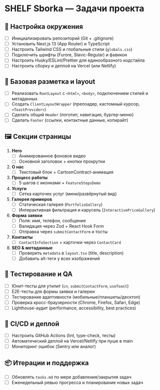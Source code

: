 # SHELF Sborka — Задачи проекта

## 🚀 Настройка окружения
- [ ] Инициализировать репозиторий (Git + .gitignore)
- [ ] Установить Next.js 13 (App Router) и TypeScript
- [ ] Настроить Tailwind CSS и глобальные стили (`globals.css`)
- [ ] Подключить шрифты (Furore, Slavic-Regular) и фавикон
- [ ] Настроить Husky/ESLint/Prettier для единообразного кодстайла
- [ ] Настроить сборку и деплой на Vercel (или Netlify)

## 📐 Базовая разметка и layout
- [ ] Реализовать `RootLayout` с `<html>`, `<body>`, подключением стилей и метаданных
- [ ] Создать `ClientLayoutWrapper` (прелоадер, кастомный курсор, `<ToastProvider>`)
- [ ] Сделать общий `Header` (логотип, навигация, бургер-меню)
- [ ] Сделать `Footer` (ссылки, контактные данные, копирайт)

## 🖼️ Секции страницы
1. **Hero**
   - [ ] Анимированное фоновое видео
   - [ ] Основной заголовок + кнопки прокрутки
2. **О нас**
   - [ ] Текстовый блок + CartoonContract-анимация
3. **Процесс работы**
   - [ ] 5 шагов с иконками + `FeatureStepsDemo`
4. **Услуги**
   - [ ] Сетка карточек услуг (мини/развёрнутый вид)
5. **Галерея примеров**
   - [ ] Статическая галерея (`PortfolioGallery`)
   - [ ] Интерактивная фильтрация и карусель (`InteractivePriceGallery`)
6. **Форма заявки**
   - [ ] Поля: имя, телефон, сообщение
   - [ ] Валидация через Zod + React Hook Form
   - [ ] Отправка через `submitContactForm` и тосты
7. **Контакты**
   - [ ] `ContactInfoSection` + карточки через `ContactCard`
8. **SEO & метаданные**
   - [ ] Проверить `metadata` в `layout.tsx` (title, description)
   - [ ] Добавить alt-теги у всех изображений

## 🧪 Тестирование и QA
- [ ] Юнит-тесты для утилит (`cn`, `submitContactForm`, `useToast`)
- [ ] E2E-тесты для формы заявки и галереи
- [ ] Тестирование адаптивности (мобильные/планшеты/десктоп)
- [ ] Проверка кросс-браузерности (Chrome, Firefox, Safari, Edge)
- [ ] Lighthouse-аудит (performance, accessibility, best practices)

## 🚢 CI/CD и деплой
- [ ] Настроить GitHub Actions (lint, type-check, тесты)
- [ ] Автоматический деплой на Vercel/Netlify при пуше в main
- [ ] Мониторинг ошибок (Sentry или аналог)

## 📦 Итерации и поддержка
- [ ] Обновлять `tasks.md` по мере добавления/закрытия задач
- [ ] Еженедельный ревью прогресса и планирование новых задач
